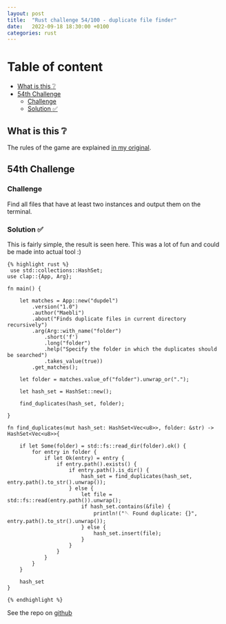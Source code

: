 ```yaml
---
layout: post
title:  "Rust challenge 54/100 - duplicate file finder"
date:   2022-09-18 18:30:00 +0100
categories: rust
---
```



#  Table of content
<!-- MarkdownTOC autolink="true" -->

- [What is this :grey_question:](#what-is-this-grey_question)
- [54th Challenge](#54th-challenge)
    - [Challenge](#challenge)
    - [Solution :white_check_mark:](#solution-white_check_mark)

<!-- /MarkdownTOC -->

## What is this :grey_question: 

The rules of the game are explained [in my original](https://maebli.github.io/rust/2021/10/18/100rust.html). 

## 54th Challenge
### Challenge

Find all files that have at least two instances and output them on the terminal. 

### Solution :white_check_mark:


This is fairly simple, the result is seen here. This was a lot of fun and could be made into actual tool :)

    {% highlight rust %}
     use std::collections::HashSet;
    use clap::{App, Arg};

    fn main() {

        let matches = App::new("dupdel")
            .version("1.0")
            .author("Maebli")
            .about("Finds duplicate files in current directory recursively")
            .arg(Arg::with_name("folder")
                .short('f')
                .long("folder")
                .help("Specify the folder in which the duplicates should be searched")
                .takes_value(true))
            .get_matches();

        let folder = matches.value_of("folder").unwrap_or(".");

        let hash_set = HashSet::new();

        find_duplicates(hash_set, folder);

    }

    fn find_duplicates(mut hash_set: HashSet<Vec<u8>>, folder: &str) -> HashSet<Vec<u8>>{

        if let Some(folder) = std::fs::read_dir(folder).ok() {
            for entry in folder {
                if let Ok(entry) = entry {
                    if entry.path().exists() {
                        if entry.path().is_dir() {
                            hash_set = find_duplicates(hash_set, entry.path().to_str().unwrap());
                        } else {
                            let file = std::fs::read(entry.path()).unwrap();
                            if hash_set.contains(&file) {
                                println!("🪡 Found duplicate: {}", entry.path().to_str().unwrap());
                            } else {
                                hash_set.insert(file);
                            }
                        }
                    }
                }
            }
        }

        hash_set
    }

    {% endhighlight %}


See the repo on [github](https://github.com/maebli/100rustsnippets/tree/master/dupdel)
